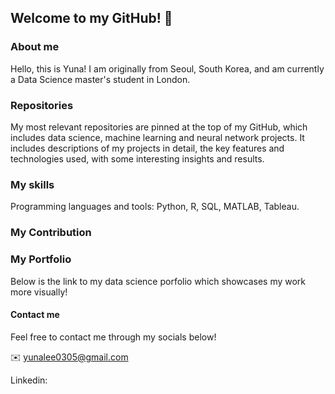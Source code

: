 ## Welcome to my GitHub! 👋

<!-- 
<picture>
 <source media="(prefers-color-scheme: dark)" srcset="YOUR-DARKMODE-IMAGE">
 <source media="(prefers-color-scheme: light)" srcset="YOUR-LIGHTMODE-IMAGE">
 <img alt="YOUR-ALT-TEXT" src="YOUR-DEFAULT-IMAGE">
</picture>
-->

### About me

<!-- to do : add more details about me later-->

Hello, this is Yuna! I am originally from Seoul, South Korea, and am currently a Data Science master's student in London. 

### Repositories
My most relevant repositories are pinned at the top of my GitHub, which includes data science, machine learning and neural network projects. It includes descriptions of my projects in detail, the key features and technologies used, with some interesting insights and results. 

### My skills
Programming languages and tools: Python, R, SQL, MATLAB, Tableau. 

### My Contribution

### My Portfolio
Below is the link to my data science porfolio which showcases my work more visually!

#### Contact me 

Feel free to contact me through my socials below!

✉️ yunalee0305@gmail.com

Linkedin:


<!--
**lyna0305/lyna0305** is a ✨ _special_ ✨ repository because its `README.md` (this file) appears on your GitHub profile.

-->
